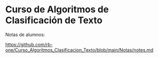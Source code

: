 # Curso de Algoritmos de Clasificación de Texto

Notas de alumnos:

https://github.com/rb-one/Curso_Algoritmos_Clasificacion_Texto/blob/main/Notas/notes.md